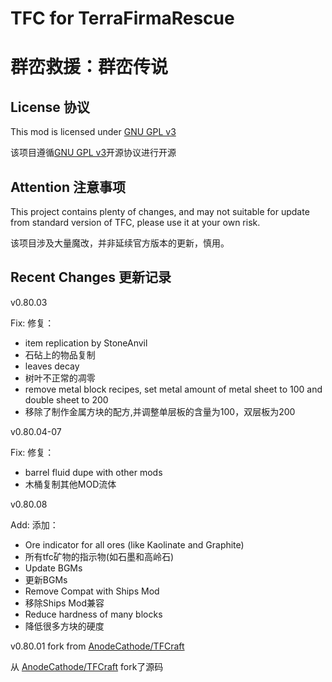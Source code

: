 # TFC for TerraFirmaRescue
# 群峦救援：群峦传说

## License 协议

This mod is licensed under [GNU GPL v3](https://github.com/Deadrik/TFCraft/blob/master/license.txt)

该项目遵循[GNU GPL v3](https://github.com/Deadrik/TFCraft/blob/master/license.txt)开源协议进行开源

## Attention 注意事项
This project contains plenty of changes, and may not suitable for update from standard version of TFC, please use it at your own risk.

该项目涉及大量魔改，并非延续官方版本的更新，慎用。

## Recent Changes 更新记录
v0.80.03 

Fix: 修复：
- item replication by StoneAnvil
- 石砧上的物品复制
- leaves decay
- 树叶不正常的凋零
- remove metal block recipes, set metal amount of metal sheet to 100 and double sheet to 200
- 移除了制作金属方块的配方,并调整单层板的含量为100，双层板为200

v0.80.04-07

Fix: 修复：
- barrel fluid dupe with other mods
- 木桶复制其他MOD流体

v0.80.08

Add: 添加：
- Ore indicator for all ores (like Kaolinate and Graphite)
- 所有tfc矿物的指示物(如石墨和高岭石)
- Update BGMs
- 更新BGMs
- Remove Compat with Ships Mod
- 移除Ships Mod兼容
- Reduce hardness of many blocks
- 降低很多方块的硬度


v0.80.01 fork from  [AnodeCathode/TFCraft](https://github.com/AnodeCathode/TFCraft)

从 [AnodeCathode/TFCraft](https://github.com/AnodeCathode/TFCraft) fork了源码